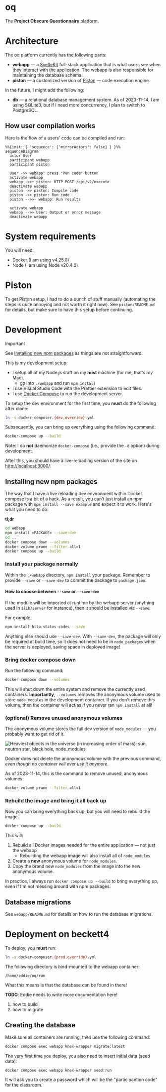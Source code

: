 # oq

The **Project Obscure Questionnaire** platform.

# Architecture

The oq platform currently has the following parts:

 - **webapp** — a [SvelteKit][] full-stack application that is what users see when they
   interact with the application. The webapp is also responsible for maintaining
   the database schema.
 - **piston** — a customized version of [Piston][] — code execution engine.

In the future, I might add the following:

 - **db** — a relational database management system. As of 2023-11-14, I am
   using SQLite3, but if I need more concurrency, I plan to switch to PostgreSQL.

[SvelteKit]: https://kit.svelte.dev
[Piston]: https://github.com/engineer-man/piston

## How user compilation works

Here is the flow of a users' code can be compiled and run:

```mermaid
%%{init: { 'sequence': {'mirrorActors': false} } }%%
sequenceDiagram
  actor User
  participant webapp
  participant piston

  User ->> webapp: press "Run code" button
  activate webapp
  webapp ->>+ piston: HTTP POST /api/v2/execute
  deactivate webapp
  piston ->> piston: Compile code
  piston ->> piston: Run code
  piston -->>- webapp: Run results
  
  activate webapp
  webapp -->> User: Output or error message
  deactivate webapp
```

# System requirements

You will need:

 - Docker (I am using v4.25.0)
 - Node (I am using Node v20.4.0)

# Piston

To get Piston setup, I had to do a bunch of stuff manually (automating
the steps is quite annoying and not worth it right now). See
`piston/README.md` for details, but make sure to have this setup before
continuing.

# Development

> [!IMPORTANT]
> See [Installing new npm packages](#installing-new-npm-packages) as things are not straightforward.

This is my development setup:

 - I setup all of my Node.js stuff on my **host** machine (for me, that's my Mac).
    - go into `./webapp` and run `npm install`
 - I use Visual Studio Code with the Prettier extension to edit files.
 - I use [Docker Compose][] to run the development server.

To setup the dev environment for the first time, you **must** do the following
after clone:

```sh
ln -s docker-composer.{dev,override}.yml
```

Subsequently, you can bring up everything using the following command:

```sh
docker-compose up --build
```

Note: I do **not** daemonize `docker-compose` (i.e., provide the `-d` option)
during development.

After this, you should have a live-reloading version of the site on
<http://localhost:3000/>.

[Docker Compose]: https://docs.docker.com/compose/

## Installing new npm packages

The way that I have a live reloading dev environment within Docker compose is a
bit of a hack. As a result, you can't just install an npm package with `npm
install --save example` and expect it to work. Here's what you need to do:

**tl;dr**

```sh
cd webapp
npm install «PACKAGE» --save-dev
cd ..
docker compose down --volumes
docker volume prune --filter all=1
docker compose up --build
```

### Install your package normally

Within the `./webapp` directory, `npm install` your package. Remember to provide
`--save` or `--save-dev` to commit the package to `package.json`.

####  How to choose between `--save` or `--save-dev`

If the module will be imported at runtime by the webapp server (anything used in
`$lib/server` for instance), then it should be installed via `--save`:

For example, 

```sh
npm install http-status-codes --save
```

Anything else should use `--save-dev`.  With `--save-dev`, the package will only
be required at build time, so it does not need to be in `node_packages` when the
server is deployed, saving space in deployed image!

### Bring docker compose down

Run the following command:

```sh
docker compose down --volumes
```

This will shut down the entire system and remove the currently used containers.
**Importantly**, `--volumes` removes the anonymous volume used to store
`node_modules` in the development container. If you don't remove this volume,
then the container will act as if you never ran `npm install` at all!

### (optional) Remove unused anonymous volumes

The anonymous volume stores the full dev version of `node_modules` — you
probably want to get rid of it.

![Heaviest objects in the universe (in increasing order of mass): sun, neutron star, black hole, node_modules](https://programmerhumor.io/wp-content/uploads/2023/04/programmerhumor-io-javascript-memes-backend-memes-a13219884439fb8.png)

Docker does not delete the anonymous volume with the previous command,
*even though no container will ever use it anymore*.

As of 2023-11-14, this is the command to remove unused, anonymous volumes:

```sh
docker volume prune --filter all=1
```

### Rebuild the image and bring it all back up

Now you can bring everything back up, but you will need to rebuild the image.

```sh
docker compose up --build
```

This will:
 1. Rebuild all Docker images needed for the entire application — not just the webapp
    - Rebuilding the webapp image will also install all of `node_modules`
 2. Create a **new** anonymous volume for `node_modules`.
 3. Copy the brand new `node_modules` from the image into the new anonymous volume.

In practice, I always run `docker compose up --build` to bring everything up,
even if I'm not messing around with npm packages.

## Database migrations

See `webapp/README.md` for details on how to run the database migrations.

# Deployment on beckett4

To deploy, you **must** run:

```sh
ln -s docker-composer.{prod,override}.yml
```

The following directory is bind-mounted to the webapp container:

    /home/eddie/oq/run

What this means is that the database can be found in there!

**TODO**: Eddie needs to write more documentation here!
 1. how to build
 2. how to migrate

## Creating the database

Make sure all containers are running, then use the following command:

```sh
docker compose exec webapp knex-wrapper migrate:latest
```

The very first time you deploy, you also need to insert initial data (seed data):

```sh
docker compose exec webapp knex-wrapper seed:run
```

It will ask you to create a password which will be the "participantion code" for
the classroom.